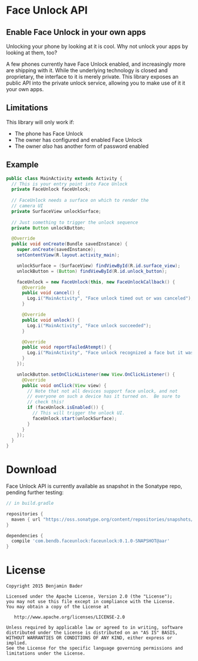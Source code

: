 Face Unlock API
===============

Enable Face Unlock in your own apps
-----------------------------------

Unlocking your phone by looking at it is cool.  Why not unlock your apps by looking at them, too?

A few phones currently have Face Unlock enabled, and increasingly more are shipping with it.  While the underlying technology is closed and proprietary, the interface to it is merely private.  This library exposes an public API into the private unlock service, allowing you to make use of it it your own apps.

Limitations
-----------

This library will only work if:
* The phone has Face Unlock
* The owner has configured and enabled Face Unlock
* The owner *also* has another form of password enabled

Example
-------

```java
public class MainActivity extends Activity {
  // This is your entry point into Face Unlock
  private FaceUnlock faceUnlock;
  
  // FaceUnlock needs a surface on which to render the
  // camera UI
  private SurfaceView unlockSurface;
  
  // Just something to trigger the unlock sequence
  private Button unlockButton;

  @Override
  public void onCreate(Bundle savedInstance) {
    super.onCreate(savedInstance);
    setContentView(R.layout.activity_main);

    unlockSurface = (SurfaceView) findViewById(R.id.surface_view);
    unlockButton = (Button) findViewById(R.id.unlock_button);

    faceUnlock = new FaceUnlock(this, new FaceUnlockCallback() {
      @Override
      public void cancel() {
        Log.i("MainActivity", "Face unlock timed out or was canceled");
      }

      @Override
      public void unlock() {
        Log.i("MainActivity", "Face unlock succeeded");
      }

      @Override
      public void reportFailedAtempt() {
        Log.i("MainActivity", "Face unlock recognized a face but it wasn't the correct face");
      }
    });

    unlockButton.setOnClickListener(new View.OnClickListener() {
      @Override
      public void onClick(View view) {
        // Note that not all devices support face unlock, and not
        // everyone on such a device has it turned on.  Be sure to
        // check this!
        if (faceUnlock.isEnabled()) {
          // This will trigger the unlock UI.
          faceUnlock.start(unlockSurface);
        }
      }
    });
  }
}
```

Download
========

Face Unlock API is currently available as snapshot in the Sonatype repo, pending
further testing:

```gradle
// in build.gradle

repositories {
  maven { url "https://oss.sonatype.org/content/repositories/snapshots/" }
}

dependencies {
  compile 'com.bendb.faceunlock:faceunlock:0.1.0-SNAPSHOT@aar'
}
```

License
=======

```
Copyright 2015 Benjamin Bader

Licensed under the Apache License, Version 2.0 (the "License");
you may not use this file except in compliance with the License.
You may obtain a copy of the License at

   http://www.apache.org/licenses/LICENSE-2.0

Unless required by applicable law or agreed to in writing, software
distributed under the License is distributed on an "AS IS" BASIS,
WITHOUT WARRANTIES OR CONDITIONS OF ANY KIND, either express or implied.
See the License for the specific language governing permissions and
limitations under the License.
```
